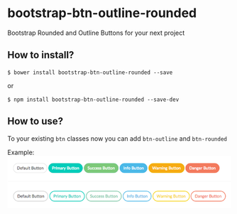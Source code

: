 # bootstrap-btn-outline-rounded
Bootstrap Rounded and Outline Buttons for your next project

## How to install?
````
$ bower install bootstrap-btn-outline-rounded --save
````
or
````
$ npm install bootstrap-btn-outline-rounded --save-dev
````


## How to use?
To your existing `btn` classes now you can add `btn-outline` and `btn-rounded`

Example:
![Example Bootstrap Rounded and Outline Buttons](/examples/example.png)

